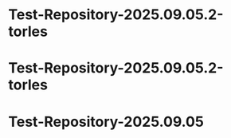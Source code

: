 # Test-Repository-2025.09.05.2-torles
# Test-Repository-2025.09.05.2-torles
# Test-Repository-2025.09.05

